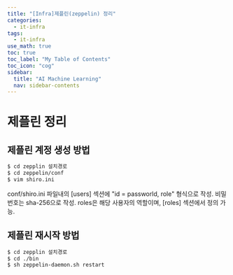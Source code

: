 ```yaml
---
title: "[Infra]제플린(zeppelin) 정리" 
categories:
  - it-infra
tags:
  - it-infra
use_math: true
toc: true
toc_label: "My Table of Contents"
toc_icon: "cog"
sidebar:
  title: "AI Machine Learning"
  nav: sidebar-contents
---
```


# 제플린 정리

## 제플린 계정 생성 방법

```bash
$ cd zepplin 설치경로 
$ cd zeppelin/conf
$ vim shiro.ini
```

conf/shiro.ini 파일내의 [users] 섹션에 "id = passworld, role" 형식으로 작성. 
비밀번호는 sha-256으로 작성. 
roles은 해당 사용자의 역할이며, [roles] 섹션에서 정의 가능. 

## 제플린 재시작 방법

```bash
$ cd zepplin 설치경로
$ cd ./bin
$ sh zeppelin-daemon.sh restart
```

